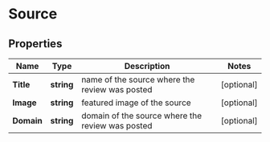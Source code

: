 # Source


## Properties

| Name | Type | Description | Notes |
|------------ | ------------- | ------------- | -------------|
**Title** | **string** | name of the source where the review was posted |[optional]|
**Image** | **string** | featured image of the source |[optional]|
**Domain** | **string** | domain of the source where the review was posted |[optional]|